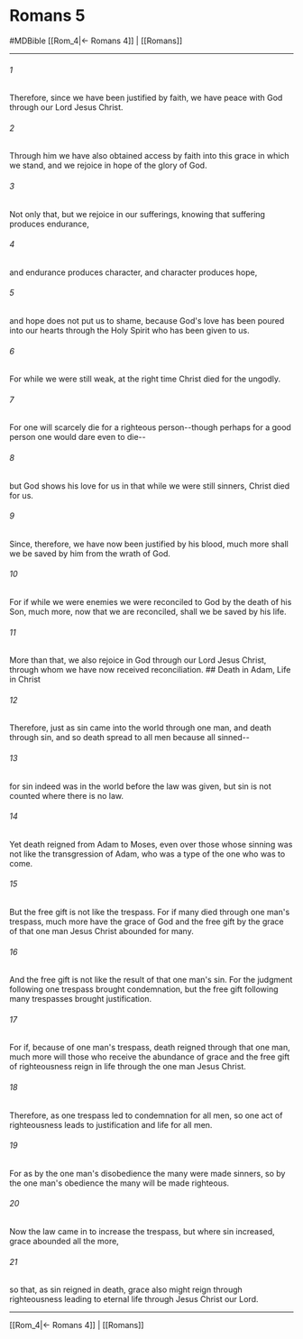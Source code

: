 # Romans 5
#MDBible
[[Rom_4|← Romans 4]] | [[Romans]]

***

###### 1 
Therefore, since we have been justified by faith, we have peace with God through our Lord Jesus Christ. 

###### 2 
Through him we have also obtained access by faith into this grace in which we stand, and we rejoice in hope of the glory of God. 

###### 3 
Not only that, but we rejoice in our sufferings, knowing that suffering produces endurance, 

###### 4 
and endurance produces character, and character produces hope, 

###### 5 
and hope does not put us to shame, because God's love has been poured into our hearts through the Holy Spirit who has been given to us. 

###### 6 
For while we were still weak, at the right time Christ died for the ungodly. 

###### 7 
For one will scarcely die for a righteous person--though perhaps for a good person one would dare even to die-- 

###### 8 
but God shows his love for us in that while we were still sinners, Christ died for us. 

###### 9 
Since, therefore, we have now been justified by his blood, much more shall we be saved by him from the wrath of God. 

###### 10 
For if while we were enemies we were reconciled to God by the death of his Son, much more, now that we are reconciled, shall we be saved by his life. 

###### 11 
More than that, we also rejoice in God through our Lord Jesus Christ, through whom we have now received reconciliation. ## Death in Adam, Life in Christ 

###### 12 
Therefore, just as sin came into the world through one man, and death through sin, and so death spread to all men because all sinned-- 

###### 13 
for sin indeed was in the world before the law was given, but sin is not counted where there is no law. 

###### 14 
Yet death reigned from Adam to Moses, even over those whose sinning was not like the transgression of Adam, who was a type of the one who was to come. 

###### 15 
But the free gift is not like the trespass. For if many died through one man's trespass, much more have the grace of God and the free gift by the grace of that one man Jesus Christ abounded for many. 

###### 16 
And the free gift is not like the result of that one man's sin. For the judgment following one trespass brought condemnation, but the free gift following many trespasses brought justification. 

###### 17 
For if, because of one man's trespass, death reigned through that one man, much more will those who receive the abundance of grace and the free gift of righteousness reign in life through the one man Jesus Christ. 

###### 18 
Therefore, as one trespass led to condemnation for all men, so one act of righteousness leads to justification and life for all men. 

###### 19 
For as by the one man's disobedience the many were made sinners, so by the one man's obedience the many will be made righteous. 

###### 20 
Now the law came in to increase the trespass, but where sin increased, grace abounded all the more, 

###### 21 
so that, as sin reigned in death, grace also might reign through righteousness leading to eternal life through Jesus Christ our Lord. 

***

[[Rom_4|← Romans 4]] | [[Romans]]
